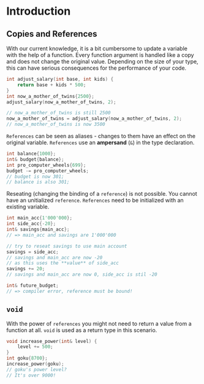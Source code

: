 # Introduction

## Copies and References

With our current knowledge, it is a bit cumbersome to update a variable with the help of a function.
Every function argument is handled like a copy and does not change the original value.
Depending on the size of your type, this can have serious consequences for the performance of your code.

```cpp
int adjust_salary(int base, int kids) {
    return base + kids * 500;
}
int now_a_mother_of_twins{2500};
adjust_salary(now_a_mother_of_twins, 2);

// now_a_mother_of_twins is still 2500
now_a_mother_of_twins = adjust_salary(now_a_mother_of_twins, 2);
// now_a_mother_of_twins is now 3500
```

`References` can be seen as aliases - changes to them have an effect on the original variable.
`References` use an **ampersand** (`&`) in the type declaration.

```cpp
int balance{1000};
int& budget{balance};
int pro_computer_wheels{699};
budget -= pro_computer_wheels;
// budget is now 301;
// balance is also 301;
```
Reseating (changing the binding of a `reference`) is not possible.
You cannot have an unitialized `reference`.
`References` need to be initialized with an existing variable.

```cpp
int main_acc{1'000'000};
int side_acc{-20};
int& savings{main_acc};
// => main_acc and savings are 1'000'000

// try to reseat savings to use main account
savings = side_acc;
// savings and main_acc are now -20
// as this uses the **value** of side_acc
savings += 20;
// savings and main_acc are now 0, side_acc is stil -20

int& future_budget;
// => compiler error, reference must be bound!
```

## `void`

With the power of `references` you might not need to return a value from a function at all.
`void` is used as a return type in this scenario.

```cpp
void increase_power(int& level) {
    level += 500;
}
int goku{8700};
increase_power(goku);
// goku's power level?
// It's over 9000!
```
